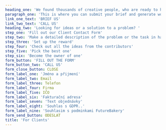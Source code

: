```yaml
---
heading_one: 'We found thousands of creative people, who are ready to help you solve your problem, or find a direction for your business.'
paragraph_one: 'This is where you can submit your brief and generate wonderful ideas. We can provide additional services among others analysis of the ideas, creation of a strategy or plan of action. You can let us know, what exactly you need from Future Bakers.'
link_one_text: 'BRIEF US'
link_two_text: 'CALL US'
heading_two: 'Looking for ideas or a solution to a problem? '
step_one: 'Fill out our Client Contact Form'
step_two: 'Make a detailed description of the problem or the task in hand (we can help you with this)'
step_three: 'Set up the reward'
step_four: 'Check out all the ideas from the contributors'
step_five: 'Pick the best one'
step_six: 'Become the owner of one'
form_button: 'FILL OUT THE FORM'
form_button_two: 'CALL US'
form_close_button: CLOSE
form_label_one: 'Jméno a přijmení'
form_label_two: Email
form_label_three: Telefon
form_label_four: Firma
form_label_five: IČO
form_label_six: 'Fakturační adresa'
form_label_seven: 'Text objednávky'
form_label_eight: 'Souhlas s GDPR..'
form_label_nine: 'Souhlasim s podminkami FutureBakery'
form_send_button: ODESLAT
title: 'For Clients'
---
```


